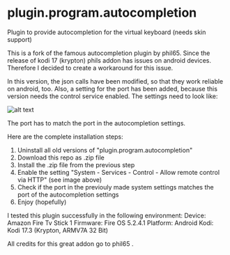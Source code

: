 # plugin.program.autocompletion
Plugin to provide autocompletion for the virtual keyboard (needs skin support)

This is a fork of the famous autocompletion plugin by phil65.
Since the release of kodi 17 (krypton) phils addon has issues on android devices.
Therefore I decided to create a workaround for this issue.

In this version, the json calls have been modified, so that they work reliable on android, too.
Also, a setting for the port has been added, because this version needs the control service enabled.
The settings need to look like:

![alt text](https://user-images.githubusercontent.com/24923705/29002624-e7c80d06-7aa6-11e7-904b-222f280a8ff9.png)

The port has to match the port in the autocompletion settings.

Here are the complete installation steps:

1. Uninstall all old versions of "plugin.program.autocompletion"
2. Download this repo as .zip file
3. Install the .zip file from the previous step
4. Enable the setting "System - Services - Control - Allow remote control via HTTP" (see image above)
5. Check if the port in the previouly made system settings matches the port of the autocompletion settings
6. Enjoy (hopefully)

I tested this plugin successfully in the following environment:
Device:         Amazon Fire Tv Stick 1
Firmware:       Fire OS 5.2.4.1
Platform:       Android
Kodi:           Kodi 17.3 (Krypton, ARMV7A 32 Bit)

All credits for this great addon go to phil65 .
